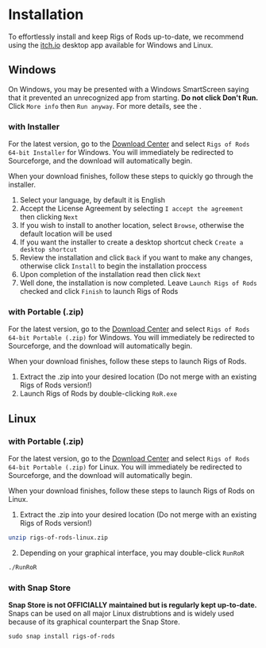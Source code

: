# Installation

To effortlessly install and keep Rigs of Rods up-to-date, we recommend using the [itch.io](https://itch.io/app) desktop app available for Windows and Linux.

## Windows

On Windows, you may be presented with a Windows SmartScreen saying that it prevented an unrecognized app from starting. **Do not click Don't Run.** Click `More info` then `Run anyway`. For more details, see the .

### with Installer

For the latest version, go to the [Download Center](https://www.rigsofrods.org/download) and select `Rigs of Rods 64-bit Installer` for Windows. You will immediately be redirected to Sourceforge, and the download will automatically begin.

When your download finishes, follow these steps to quickly go through the installer.

1. Select your language, by default it is English
2. Accept the License Agreement by selecting `I accept the agreement` then clicking `Next`
3. If you wish to install to another location, select `Browse`, otherwise the default location will be used
4. If you want the installer to create a desktop shortcut check `Create a desktop shortcut`
5. Review the installation and click `Back` if you want to make any changes, otherwise click `Install` to begin the installation proccess
6. Upon completion of the installation read then click `Next`
7. Well done, the installation is now completed. Leave `Launch Rigs of Rods` checked and click `Finish` to launch Rigs of Rods


### with Portable (.zip)

For the latest version, go to the [Download Center](https://www.rigsofrods.org/download) and select `Rigs of Rods 64-bit Portable (.zip)` for Windows. You will immediately be redirected to Sourceforge, and the download will automatically begin.

When your download finishes, follow these steps to launch Rigs of Rods.

1. Extract the .zip into your desired location (Do not merge with an existing Rigs of Rods version!)
2. Launch Rigs of Rods by double-clicking `RoR.exe`

## Linux

### with Portable (.zip)

For the latest version, go to the [Download Center](https://www.rigsofrods.org/download) and select `Rigs of Rods 64-bit Portable (.zip)` for Linux. You will immediately be redirected to Sourceforge, and the download will automatically begin.

When your download finishes, follow these steps to launch Rigs of Rods on Linux.

1. Extract the .zip into your desired location (Do not merge with an existing Rigs of Rods version!)
``` sh
unzip rigs-of-rods-linux.zip
```
2. Depending on your graphical interface, you may double-click `RunRoR`
``` sh
./RunRoR
```

### with Snap Store

**Snap Store is not OFFICIALLY maintained but is regularly kept up-to-date.** Snaps can be used on all major Linux distrubtions and is widely used because of its graphical counterpart the Snap Store.

``` shell
sudo snap install rigs-of-rods
```